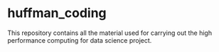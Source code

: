 # huffman_coding
This repository contains all the material used for carrying out the high performance computing for data science project.

